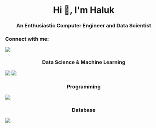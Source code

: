<h1 align="center">Hi 👋, I'm Haluk</h1>
<h3 align="center">An Enthusiastic Computer Engineer and Data Scientist</h3>

<h3 align="left">Connect with me:</h3>
<p align="left">
<a href="https://www.linkedin.com/in/haluksumen/"><img src="https://img.shields.io/badge/LinkedIn-0077B5?style=for-the-badge&logo=linkedin&logoColor=white"></a>




<h3 align="middle">Data Science & Machine Learning</h3>
<p>
 
  <a href="#"><img src="https://img.shields.io/badge/Python-3776AB?style=for-the-badge&logo=python&logoColor=white"></a>
  <a href="#"><img src="https://img.shields.io/badge/Java-3776AB?style=for-the-badge&logo=java&logoColor=white"></a>

  

</p>
 

<h3 align="middle">Programming</h3>
<p>
 
  <a href="#"><img src="https://img.shields.io/badge/Python-3776AB?style=for-the-badge&logo=python&logoColor=white"></a>
 
  

</p>
 



<h3 align="middle">Database</h3>
<p>
 
   <a href="#"><img src="https://img.shields.io/badge/Python-3776AB?style=for-the-badge&logo=python&logoColor=white"></a>
  

</p>
 

  
  
  
